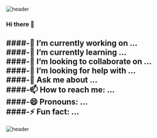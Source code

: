 ![header](https://capsule-render.vercel.app/api?type=slice&color=yellow&height=100&section=header&text=Hello%20World&fontSize=90)

### Hi there 👋


####-🔭 I’m currently working on ...  
####-🌱 I’m currently learning ...  
####-👯 I’m looking to collaborate on ...  
####-🤔 I’m looking for help with ...  
####-💬 Ask me about ...  
####-📫 How to reach me: ...  
####-😄 Pronouns: ...  
####-⚡ Fun fact: ...  
-







![header](https://capsule-render.vercel.app/api?type=slice&color=green&height=100&section=footer)


